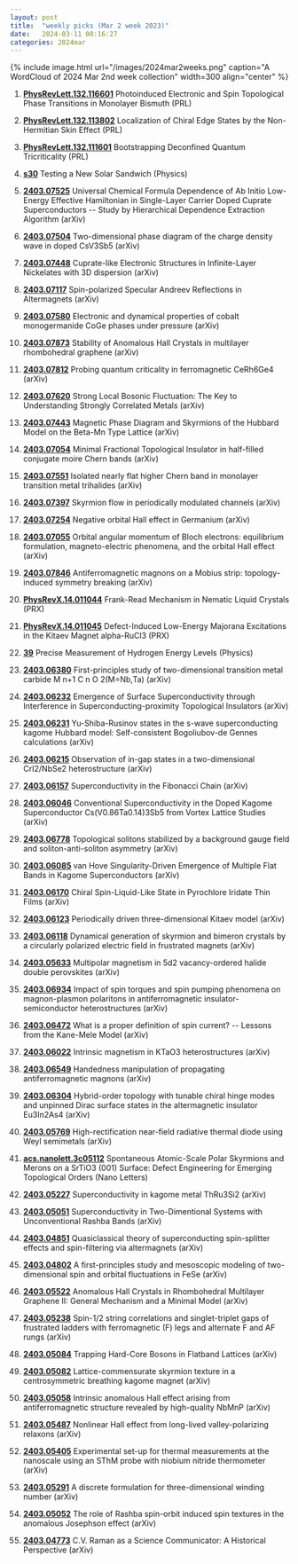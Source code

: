 ```yaml
---
layout: post
title:  "weekly picks (Mar 2 week 2023)"
date:   2024-03-11 00:16:27
categories: 2024mar
---
```



{% include image.html url="/images/2024mar2weeks.png" caption="A WordCloud of 2024 Mar 2nd week collection" width=300 align="center" %}



1. **[PhysRevLett.132.116601](https://link.aps.org/doi/10.1103/PhysRevLett.132.116601)** Photoinduced Electronic and Spin Topological Phase Transitions in Monolayer Bismuth (PRL)

1. **[PhysRevLett.132.113802](https://link.aps.org/doi/10.1103/PhysRevLett.132.113802)** Localization of Chiral Edge States by the Non-Hermitian Skin Effect (PRL)

1. **[PhysRevLett.132.111601](https://link.aps.org/doi/10.1103/PhysRevLett.132.111601)** Bootstrapping Deconfined Quantum Tricriticality (PRL)

1. **[s30](https://physics.aps.org/articles/v17/s30)** Testing a New Solar Sandwich (Physics)




1. **[2403.07525](http://arxiv.org/abs/2403.07525)** Universal Chemical Formula Dependence of Ab Initio Low-Energy Effective Hamiltonian in Single-Layer Carrier Doped Cuprate Superconductors -- Study by Hierarchical Dependence Extraction Algorithm (arXiv)

1. **[2403.07504](http://arxiv.org/abs/2403.07504)** Two-dimensional phase diagram of the charge density wave in doped CsV3Sb5 (arXiv)

1. **[2403.07448](http://arxiv.org/abs/2403.07448)** Cuprate-like Electronic Structures in Infinite-Layer Nickelates with 3D dispersion (arXiv)

1. **[2403.07117](http://arxiv.org/abs/2403.07117)** Spin-polarized Specular Andreev Reflections in Altermagnets (arXiv)

1. **[2403.07580](http://arxiv.org/abs/2403.07580)** Electronic and dynamical properties of cobalt monogermanide CoGe phases under pressure (arXiv)

1. **[2403.07873](http://arxiv.org/abs/2403.07873)** Stability of Anomalous Hall Crystals in multilayer rhombohedral graphene (arXiv)

1. **[2403.07812](http://arxiv.org/abs/2403.07812)** Probing quantum criticality in ferromagnetic CeRh6Ge4 (arXiv)

1. **[2403.07620](http://arxiv.org/abs/2403.07620)** Strong Local Bosonic Fluctuation: The Key to Understanding Strongly Correlated Metals (arXiv)

1. **[2403.07443](http://arxiv.org/abs/2403.07443)** Magnetic Phase Diagram and Skyrmions of the Hubbard Model on the Beta-Mn Type Lattice (arXiv)

1. **[2403.07054](http://arxiv.org/abs/2403.07054)** Minimal Fractional Topological Insulator in half-filled conjugate moire Chern bands (arXiv)

1. **[2403.07551](http://arxiv.org/abs/2403.07551)** Isolated nearly flat higher Chern band in monolayer transition metal trihalides (arXiv)

1. **[2403.07397](http://arxiv.org/abs/2403.07397)** Skyrmion flow in periodically modulated channels (arXiv)

1. **[2403.07254](http://arxiv.org/abs/2403.07254)** Negative orbital Hall effect in Germanium (arXiv)

1. **[2403.07055](http://arxiv.org/abs/2403.07055)** Orbital angular momentum of Bloch electrons: equilibrium formulation, magneto-electric phenomena, and the orbital Hall effect (arXiv)


1. **[2403.07846](http://arxiv.org/abs/2403.07846)** Antiferromagnetic magnons on a Mobius strip: topology-induced symmetry breaking (arXiv)









1. **[PhysRevX.14.011044](https://link.aps.org/doi/10.1103/PhysRevX.14.011044)** Frank-Read Mechanism in Nematic Liquid Crystals (PRX)

1. **[PhysRevX.14.011045](https://link.aps.org/doi/10.1103/PhysRevX.14.011045)** Defect-Induced Low-Energy Majorana Excitations in the Kitaev Magnet alpha-RuCl3 (PRX)

1. **[39](https://physics.aps.org/articles/v17/39)** Precise Measurement of Hydrogen Energy Levels (Physics)




1. **[2403.06380](http://arxiv.org/abs/2403.06380)** First-principles study of two-dimensional transition metal carbide M n+1 C n O 2(M=Nb,Ta) (arXiv)

1. **[2403.06232](http://arxiv.org/abs/2403.06232)** Emergence of Surface Superconductivity through Interference in Superconducting-proximity Topological Insulators (arXiv)

1. **[2403.06231](http://arxiv.org/abs/2403.06231)** Yu-Shiba-Rusinov states in the s-wave superconducting kagome Hubbard model: Self-consistent Bogoliubov-de Gennes calculations (arXiv)

1. **[2403.06215](http://arxiv.org/abs/2403.06215)** Observation of in-gap states in a two-dimensional CrI2/NbSe2 heterostructure (arXiv)

1. **[2403.06157](http://arxiv.org/abs/2403.06157)** Superconductivity in the Fibonacci Chain (arXiv)

1. **[2403.06046](http://arxiv.org/abs/2403.06046)** Conventional Superconductivity in the Doped Kagome Superconductor Cs(V0.86Ta0.14)3Sb5 from Vortex Lattice Studies (arXiv)

1. **[2403.06778](http://arxiv.org/abs/2403.06778)** Topological solitons stabilized by a background gauge field and soliton-anti-soliton asymmetry (arXiv)

1. **[2403.06085](http://arxiv.org/abs/2403.06085)** van Hove Singularity-Driven Emergence of Multiple Flat Bands in Kagome Superconductors (arXiv)

1. **[2403.06170](http://arxiv.org/abs/2403.06170)** Chiral Spin-Liquid-Like State in Pyrochlore Iridate Thin Films (arXiv)

1. **[2403.06123](http://arxiv.org/abs/2403.06123)** Periodically driven three-dimensional Kitaev model (arXiv)

1. **[2403.06118](http://arxiv.org/abs/2403.06118)** Dynamical generation of skyrmion and bimeron crystals by a circularly polarized electric field in frustrated magnets (arXiv)

1. **[2403.05633](http://arxiv.org/abs/2403.05633)** Multipolar magnetism in 5d2 vacancy-ordered halide double perovskites (arXiv)

1. **[2403.06934](http://arxiv.org/abs/2403.06934)** Impact of spin torques and spin pumping phenomena on magnon-plasmon polaritons in antiferromagnetic insulator-semiconductor heterostructures (arXiv)

1. **[2403.06472](http://arxiv.org/abs/2403.06472)** What is a proper definition of spin current? -- Lessons from the Kane-Mele Model (arXiv)

1. **[2403.06022](http://arxiv.org/abs/2403.06022)** Intrinsic magnetism in KTaO3 heterostructures (arXiv)

1. **[2403.06549](http://arxiv.org/abs/2403.06549)** Handedness manipulation of propagating antiferromagnetic magnons (arXiv)

1. **[2403.06304](http://arxiv.org/abs/2403.06304)** Hybrid-order topology with tunable chiral hinge modes and unpinned Dirac surface states in the altermagnetic insulator Eu3In2As4 (arXiv)

1. **[2403.05769](http://arxiv.org/abs/2403.05769)** High-rectification near-field radiative thermal diode using Weyl semimetals (arXiv)



1. **[acs.nanolett.3c05112](https://doi.org/10.1021/acs.nanolett.3c05112)** Spontaneous Atomic-Scale Polar Skyrmions and Merons on a SrTiO3 (001) Surface: Defect Engineering for Emerging Topological Orders (Nano Letters)


1. **[2403.05227](http://arxiv.org/abs/2403.05227)** Superconductivity in kagome metal ThRu3Si2 (arXiv)

1. **[2403.05051](http://arxiv.org/abs/2403.05051)** Superconductivity in Two-Dimentional Systems with Unconventional Rashba Bands (arXiv)

1. **[2403.04851](http://arxiv.org/abs/2403.04851)** Quasiclassical theory of superconducting spin-splitter effects and spin-filtering via altermagnets (arXiv)

1. **[2403.04802](http://arxiv.org/abs/2403.04802)** A first-principles study and mesoscopic modeling of two-dimensional spin and orbital fluctuations in FeSe (arXiv)

1. **[2403.05522](http://arxiv.org/abs/2403.05522)** Anomalous Hall Crystals in Rhombohedral Multilayer Graphene II: General Mechanism and a Minimal Model (arXiv)

1. **[2403.05238](http://arxiv.org/abs/2403.05238)** Spin-1/2 string correlations and singlet-triplet gaps of frustrated ladders with ferromagnetic (F) legs and alternate F and AF rungs (arXiv)

1. **[2403.05084](http://arxiv.org/abs/2403.05084)** Trapping Hard-Core Bosons in Flatband Lattices (arXiv)

1. **[2403.05082](http://arxiv.org/abs/2403.05082)** Lattice-commensurate skyrmion texture in a centrosymmetric breathing kagome magnet (arXiv)

1. **[2403.05058](http://arxiv.org/abs/2403.05058)** Intrinsic anomalous Hall effect arising from antiferromagnetic structure revealed by high-quality NbMnP (arXiv)

1. **[2403.05487](http://arxiv.org/abs/2403.05487)** Nonlinear Hall effect from long-lived valley-polarizing relaxons (arXiv)

1. **[2403.05405](http://arxiv.org/abs/2403.05405)** Experimental set-up for thermal measurements at the nanoscale using an SThM probe with niobium nitride thermometer (arXiv)

1. **[2403.05291](http://arxiv.org/abs/2403.05291)** A discrete formulation for three-dimensional winding number (arXiv)

1. **[2403.05052](http://arxiv.org/abs/2403.05052)** The role of Rashba spin-orbit induced spin textures in the anomalous Josephson effect (arXiv)

1. **[2403.04773](http://arxiv.org/abs/2403.04773)** C.V. Raman as a Science Communicator: A Historical Perspective (arXiv)
